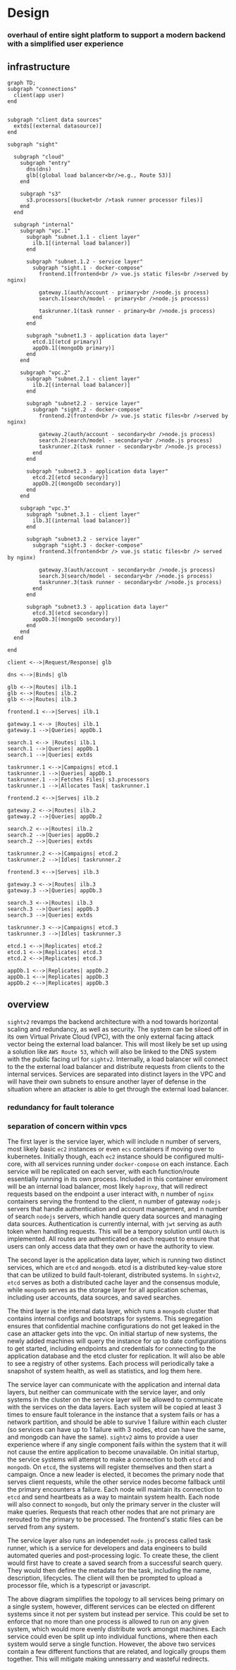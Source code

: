 # Design

### overhaul of entire sight platform to support a modern backend with a simplified user experience


## infrastructure

```mermaid
graph TD;
subgraph "connections"
  client(app user)
end


subgraph "client data sources"
  extds[(external datasource)]
end

subgraph "sight"  

  subgraph "cloud"
    subgraph "entry"
      dns(dns)
      glb[(global load balancer<br/>e.g., Route 53)]
    end

    subgraph "s3"
      s3.processors[(bucket<br />task runner processor files)]
    end
  end

  subgraph "internal"
    subgraph "vpc.1"
      subgraph "subnet.1.1 - client layer"
        ilb.1[(internal load balancer)]
      end

      subgraph "subnet.1.2 - service layer"      
        subgraph "sight.1 - docker-compose"
          frontend.1(frontend<br /> vue.js static files<br />served by nginx)

          gateway.1(auth/account - primary<br />node.js process)
          search.1(search/model - primary<br />node.js processs)

          taskrunner.1(task runner - primary<br />node.js process)
        end
      end

      subgraph "subnet1.3 - application data layer"
        etcd.1[(etcd primary)]
        appDb.1[(mongoDb primary)]
      end
    end

    subgraph "vpc.2"
      subgraph "subnet.2.1 - client layer"
        ilb.2[(internal load balancer)]
      end

      subgraph "subnet2.2 - service layer"
        subgraph "sight.2 - docker-compose"
          frontend.2(frontend<br /> vue.js static files<br />served by nginx)
          
          gateway.2(auth/account - secondary<br />node.js process)
          search.2(search/model - secondary<br />node.js process)
          taskrunner.2(task runner - secondary<br />node.js process)
        end
      end

      subgraph "subnet2.3 - application data layer"
        etcd.2[(etcd secondary)]
        appDb.2[(mongoDb secondary)]
      end
    end

    subgraph "vpc.3"
      subgraph "subnet.3.1 - client layer"
        ilb.3[(internal load balancer)]
      end

      subgraph "subnet3.2 - service layer"
        subgraph "sight.3 - docker-compose"
          frontend.3(frontend<br /> vue.js static files<br /> served by nginx)
          
          gateway.3(auth/account - secondary<br />node.js process)
          search.3(search/model - secondary<br />node.js process)
          taskrunner.3(task runner - secondary<br />node.js process)
        end
      end

      subgraph "subnet3.3 - application data layer"
        etcd.3[(etcd secondary)]
        appDb.3[(mongoDb secondary)]
      end
    end
  end

end

client <-->|Request/Response| glb

dns <-->|Binds| glb

glb <-->|Routes| ilb.1
glb <-->|Routes| ilb.2
glb <-->|Routes| ilb.3

frontend.1 <-->|Serves| ilb.1

gateway.1 <--> |Routes| ilb.1
gateway.1 -->|Queries| appDb.1

search.1 <--> |Routes| ilb.1
search.1 -->|Queries| appDb.1
search.1 -->|Queries| extds

taskrunner.1 <-->|Campaigns| etcd.1
taskrunner.1 -->|Queries| appDb.1
taskrunner.1 -->|Fetches Files| s3.processors
taskrunner.1 -->|Allocates Task| taskrunner.1

frontend.2 <-->|Serves| ilb.2

gateway.2 <-->|Routes| ilb.2
gateway.2 -->|Queries| appDb.2

search.2 <-->|Routes| ilb.2
search.2 -->|Queries| appDb.2
search.2 -->|Queries| extds

taskrunner.2 <-->|Campaigns| etcd.2
taskrunner.2 -->|Idles| taskrunner.2

frontend.3 <-->|Serves| ilb.3

gateway.3 <-->|Routes| ilb.3
gateway.3 -->|Queries| appDb.3

search.3 <-->|Routes| ilb.3
search.3 -->|Queries| appDb.3
search.3 -->|Queries| extds

taskrunner.3 <-->|Campaigns| etcd.3
taskrunner.3 -->|Idles| taskrunner.3

etcd.1 <-->|Replicates| etcd.2
etcd.1 <-->|Replicates| etcd.3
etcd.2 <-->|Replicates| etcd.3

appDb.1 <-->|Replicates| appDb.2
appDb.1 <-->|Replicates| appDb.3
appDb.2 <-->|Replicates| appDb.3
```

## overview

`sightv2` revamps the backend architecture with a nod towards horizontal scaling and redundancy, as well as security. The system can be siloed off in its own Virtual Private Cloud (VPC), with the only external facing attack vector being the external load balancer. This will most likely be set up using a solution like `AWS Route 53`, which will also be linked to the DNS system with the public facing url for `sightv2`. Internally, a load balancer will connect to the the external load balancer and distribute requests from clients to the internal services. Services are separated into distinct layers in the VPC and will have their own subnets to ensure another layer of defense in the situation where an attacker is able to get through the external load balancer. 

### redundancy for fault tolerance

### separation of concern within vpcs

The first layer is the service layer, which will include n number of servers, most likely basic `ec2` instances or even `ecs` containers if moving over to kubernetes. Initially though, each `ec2` instance should be configured multi-core, with all services running under `docker-compose` on each instance. Each service will be replicated on each server, with each function/route essentially running in its own process. Included in this container enviroment will be an internal load balancer, most likely `haproxy`, that will redirect requests based on the endpoint a user interact with, n number of `nginx` containers serving the frontend to the client, n number of gateway `nodejs` servers that handle authentication and account management, and n number of search `nodejs` servers, which handle query data sources and managing data sources. Authentication is currently internal, with `jwt` serving as auth token when handling requests. This will be a tempory solution until `OAuth` is implemented. All routes are authenticated on each request to ensure that users can only access data that they own or have the authority to view.

The second layer is the application data layer, which is running two distinct services, which are `etcd` and `mongodb`. etcd is a distributed key-value store that can be utilized to build fault-tolerant, distributed systems. In `sightv2`, `etcd` serves as both a distributed cache layer and the consensus module, while `mongodb` serves as the storage layer for all application schemas, including user accounts, data sources, and saved searches. 

The third layer is the internal data layer, which runs a `mongodb` cluster that contains internal configs and bootstraps for systems. This segregation ensures that confidential machine configurations do not get leaked in the case an attacker gets into the vpc. On initial startup of new systems, the newly added machines will query the instance for up to date configurations to get started, including endpoints and credentials for connecting to the application database and the etcd cluster for replication. It will also be able to see a registry of other systems. Each process will periodically take a snapshot of system health, as well as statistics, and log them here.

The service layer can communicate with the application and internal data layers, but neither can communicate with the service layer, and only systems in the cluster on the service layer will be allowed to communicate with the services on the data layers. Each system will be copied at least 3 times to ensure fault tolerance in the instance that a system fails or has a network partition, and should be able to survive 1 failure within each cluster (so services can have up to 1 failure with 3 nodes, etcd can have the same, and mongodb can have the same). `sightv2` aims to provide a user experience where if any single component fails within the system that it will not cause the entire application to become unavailable. On initial startup, the service systems will attempt to make a connection to both `etcd` and `mongodb`. On `etcd`, the systems will register themselves and then start a campaign. Once a new leader is elected, it becomes the primary node that serves client requests, while the other service nodes become fallback until the primary encounters a failure. Each node will maintain its connection to `etcd` and send heartbeats as a way to maintain system health. Each node will also connect to `mongodb`, but only the primary server in the cluster will make queries. Requests that reach other nodes that are not primary are rerouted to the primary to be processed. The frontend's static files can be served from any system.

The service layer also runs an independet `node.js` process called task runner, which is a service for developers and data engineers to build automated queries and post-processing logic. To create these, the client would first have to create a saved search from a successful search query. They would then define the metadata for the task, including the name, description, lifecycles. The client will then be prompted to upload a processor file, which is a typescript or javascript.

The above diagram simplifies the topology to all services being primary on a single system, however, different services can be elected on different systems since it not per system but instead per service. This could be set to enforce that no more than one process is allowed to run on any given system, which would more evenly distribute work amongst machines. Each service could even be split up into individual functions, where then each system would serve a single function. However, the above two services contain a few different functions that are related, and logically groups them together. This will mitigate making unnessarry and wasteful redirects.